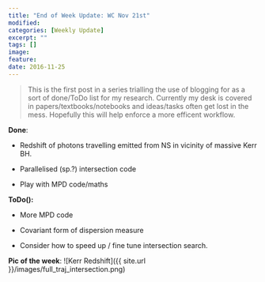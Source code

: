 ```yaml
---
title: "End of Week Update: WC Nov 21st"
modified:
categories: [Weekly Update] 
excerpt: ""
tags: []
image:
feature:
date: 2016-11-25
---
```

>This is the first post in a series trialling the use of blogging for as a sort of done/ToDo list for my research.  Currently my desk is covered in papers/textbooks/notebooks and ideas/tasks often get lost in the mess. Hopefully this will help enforce a more efficent workflow.   


**Done**:

* Redshift of photons travelling emitted from NS in vicinity of massive Kerr BH.

* Parallelised (sp.?) intersection code

* Play with MPD code/maths


**ToDo():**

* More MPD code

* Covariant form of dispersion measure

* Consider how to speed up / fine tune intersection search. 



**Pic of the week**:
![Kerr Redshift]({{ site.url }}/images/full_traj_intersection.png)




    

